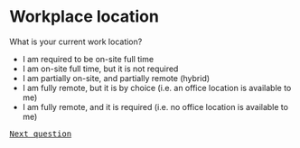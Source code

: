 # Workplace location

What is your current work location?

- I am required to be on-site full time
- I am on-site full time, but it is not required
- I am partially on-site, and partially remote (hybrid)
- I am fully remote, but it is by choice (i.e. an office location is available to me)
- I am fully remote, and it is required (i.e. no office location is available to me)

<kbd>[Next question](./B_2_location_attitude.md)</kbd>